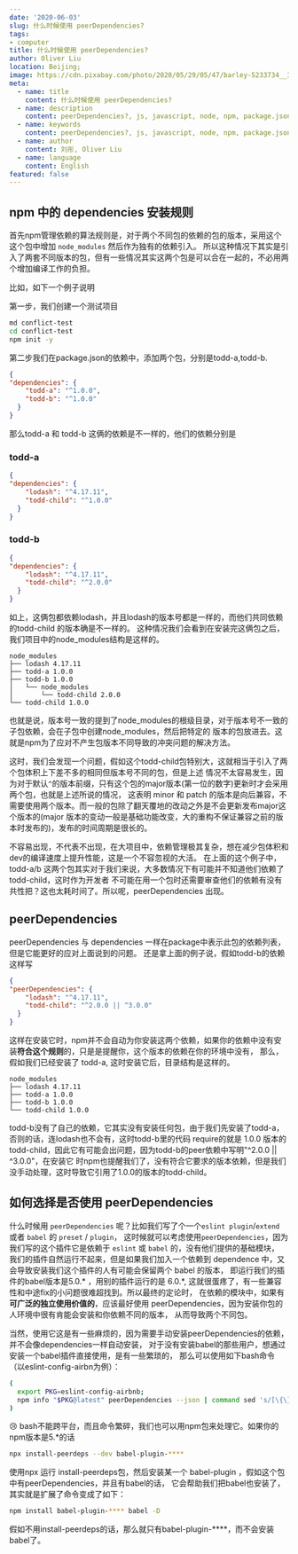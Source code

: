 ```yaml
---
date: '2020-06-03'
slug: 什么时候使用 peerDependencies?
tags:
- computer
title: 什么时候使用 peerDependencies?
author: Oliver Liu
location: Beijing;
image: https://cdn.pixabay.com/photo/2020/05/29/05/47/barley-5233734__340.jpg
meta:
  - name: title
    content: 什么时候使用 peerDependencies?
  - name: description
    content: peerDependencies?, js, javascript, node, npm, package.json
  - name: keywords
    content: peerDependencies?, js, javascript, node, npm, package.json
  - name: author
    content: 刘彤, Oliver Liu
  - name: language
    content: English
featured: false
---
```


## npm 中的 dependencies 安装规则
首先npm管理依赖的算法规则是，对于两个不同包的依赖的包的版本，采用这个这个包中增加 `node_modules` 然后作为独有的依赖引入。
所以这种情况下其实是引入了两套不同版本的包，但有一些情况其实这两个包是可以合在一起的，不必用两个增加编译工作的负担。

比如，如下一个例子说明

第一步，我们创建一个测试项目

```bash
md conflict-test
cd conflict-test
npm init -y
```

第二步我们在package.json的依赖中，添加两个包，分别是todd-a,todd-b.

```json
{
"dependencies": {
    "todd-a": "^1.0.0",
    "todd-b": "^1.0.0"
  }
}
```

那么todd-a 和 todd-b 这俩的依赖是不一样的，他们的依赖分别是

### todd-a
```json
{
"dependencies": {
    "lodash": "^4.17.11",
    "todd-child": "^1.0.0"
  }
}
```

### todd-b 
```json
{
"dependencies": {
    "lodash": "^4.17.11",
    "todd-child": "^2.0.0"
  }
}
```

如上，这俩包都依赖lodash，并且lodash的版本号都是一样的，而他们共同依赖的todd-child 的版本确是不一样的。
这种情况我们会看到在安装完这俩包之后，我们项目中的node_modules结构是这样的。

```log
node_modules
├── lodash 4.17.11
├── todd-a 1.0.0
├── todd-b 1.0.0
│   └── node_modules
│       └── todd-child 2.0.0
└── todd-child 1.0.0
```

也就是说，版本号一致的提到了node_modules的根级目录，对于版本号不一致的子包依赖，会在子包中创建node_modules，然后把特定的
版本的包放进去。这就是npm为了应对不产生包版本不同导致的冲突问题的解决方法。

这时，我们会发现一个问题，假如这个todd-child包特别大，这就相当于引入了两个包体积上下差不多的相同但版本号不同的包，但是上述
情况不太容易发生，因为对于默认`^`的版本前缀，只有这个包的major版本(第一位的数字)更新时才会采用两个包，也就是上述所说的情况，
这表明 minor 和 patch 的版本是向后兼容，不需要使用两个版本。而一般的包除了翻天覆地的改动之外是不会更新发布major这个版本的(major
版本的变动一般是基础功能改变，大的重构不保证兼容之前的版本时发布的)，发布的时间周期是很长的。

不容易出现，不代表不出现，在大项目中，依赖管理极其复杂，想在减少包体积和dev的编译速度上提升性能，这是一个不容忽视的大活。
在上面的这个例子中，todd-a/b 这两个包其实对于我们来说，大多数情况下有可能并不知道他们依赖了todd-child，这时作为开发者
不可能在用一个包时还需要审查他们的依赖有没有共性把？这也太耗时间了。所以呢，peerDependencies 出现。

## peerDependencies
peerDependencies 与 dependencies 一样在package中表示此包的依赖列表，但是它能更好的应对上面说到的问题。
还是拿上面的例子说，假如todd-b的依赖这样写

```json
{
"peerDependencies": {
    "lodash": "^4.17.11",
    "todd-child": "^2.0.0 || ^3.0.0"
  }
}
```

这样在安装它时，npm并不会自动为你安装这两个依赖，如果你的依赖中没有安装**符合这个规则**的，只是是提醒你，这个版本的依赖在你的环境中没有，
那么，假如我们已经安装了 todd-a, 这时安装它后，目录结构是这样的。

```log
node_modules
├── lodash 4.17.11
├── todd-a 1.0.0
├── todd-b 1.0.0
└── todd-child 1.0.0
```

todd-b没有了自己的依赖，它其实没有安装任何包，由于我们先安装了todd-a，否则的话，连lodash也不会有，这时todd-b里的代码
require的就是 1.0.0 版本的 todd-child，因此它有可能会出问题，因为todd-b的peer依赖中写明"^2.0.0 || ^3.0.0"，在安装它
时npm也提醒我们了，没有符合它要求的版本依赖，但是我们没手动处理，这时导致它引用了1.0.0的版本的todd-child。

## 如何选择是否使用 peerDependencies

什么时候用 `peerDependencies` 呢？比如我们写了个一个`eslint plugin`/`extend` 或者 `babel` 的 `preset` / `plugin`，
这时候就可以考虑使用`peerDependencies`，因为我们写的这个插件它是依赖于 `eslint` 或 `babel` 的，没有他们提供的基础模块，
我们的插件自然运行不起来，但是如果我们加入一个依赖到 dependence 中，又会导致安装我们这个插件的人有可能会保留两个 babel 的版本，
即运行我们的插件的babel版本是5.0.\* ，用别的插件运行的是 6.0.\*, 这就很蛋疼了，有一些兼容性和中途fix的小问题很难超找到。所以最终的定论时，
在依赖的模块中，如果有**可广泛的独立使用价值的**，应该最好使用 peerDependencies，因为安装你包的人环境中很有肯能会安装和你依赖不同的版本，
从而导致两个不同包。

当然，使用它这是有一些麻烦的，因为需要手动安装peerDependencies的依赖，并不会像dependencies一样自动安装，
对于没有安装babel的那些用户，想通过安装一个babel插件直接使用，是有一些繁琐的，
那么可以使用如下bash命令（以eslint-config-airbn为例）：

```bash
(
  export PKG=eslint-config-airbnb;
  npm info "$PKG@latest" peerDependencies --json | command sed 's/[\{\},]//g ; s/: /@/g' | xargs npm install --save-dev "$PKG@latest"
)
```

😢 bash不能跨平台，而且命令繁碎，我们也可以用npm包来处理它。如果你的npm版本是5.*的话

```bash
npx install-peerdeps --dev babel-plugin-****
```

使用npx 运行 install-peerdeps包，然后安装某一个 babel-plugin ，假如这个包中有peerDependencies，并且有babel的话，
它会帮助我们把babel也安装了，其实就是扩展了命令变成了如下：

```bash
npm install babel-plugin-**** babel -D
```

假如不用install-peerdeps的话，那么就只有babel-plugin-****，而不会安装babel了。
